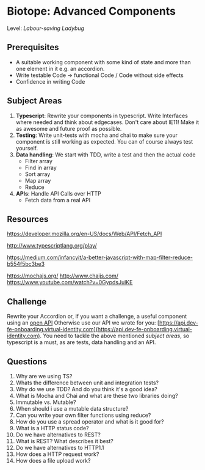 # Biotope: Advanced Components
Level: *Labour-saving Ladybug*

## Prerequisites
- A suitable working component with some kind of state and more than one element in it e.g. an accordion.
- Write testable Code → functional Code / Code without side effects
- Confidence in writing Code

## Subject Areas
1. **Typescript**: Rewrite your components in typescript. Write Interfaces where needed and think about edgecases. Don't care about IE11! Make it as awesome and future proof as possible.
2. **Testing**: Write unit-tests with mocha and chai to make sure your component is still working as expected. You can of course always test yourself.
3. **Data handling**: We start with TDD, write a test and then the actual code
    - Filter array
    - Find in array
    - Sort array
    - Map array
    - Reduce
4. **APIs**: Handle API Calls over HTTP
    - Fetch data from a real API

## Resources

https://developer.mozilla.org/en-US/docs/Web/API/Fetch_API

http://www.typescriptlang.org/play/

https://medium.com/infancyit/a-better-javascript-with-map-filter-reduce-b554f5bc3be3

https://mochajs.org/
http://www.chaijs.com/
https://www.youtube.com/watch?v=0GypdsJulKE


## Challenge
Rewrite your Accordion or, if you want a challenge, a useful component using an [open API](https://github.com/toddmotto/public-apis) Otherwise use our API we wrote for you: [https://api.dev-fe-onboarding.virtual-identity.com](https://api.dev-fe-onboarding.virtual-identity.com). You need to tackle the above mentioned *subject areas*, so typescript is a must, as are tests, data handling and an API.


## Questions
1. Why are we using TS?
2. Whats the difference between unit and integration tests?
3. Why do we use TDD? And do you think it's a good idea?
4. What is Mocha and Chai and what are these two libraries doing?
5. Immutable vs. Mutable?
6. When should i use a mutable data structure?
7. Can you write your own filter functions using reduce?
8. How do you use a spread operator and what is it good for?
9. What is a HTTP status code?
10. Do we have alternatives to REST?
11. What is REST? What describes it best?
12. Do we have alternatives to HTTP1.1
13. How does a HTTP request work?
14. How does a file upload work?

<authors-component v-bind:authors="[
    {
      username: 'SheepFromHeaven',
      name: 'Marc Emmanuel'
    },
    {
      username: 'jurekbarth',
      name: 'Jurek Barth'
    }]"/>
